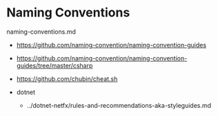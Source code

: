 # Naming Conventions

naming-conventions.md

*   https://github.com/naming-convention/naming-convention-guides

*   https://github.com/naming-convention/naming-convention-guides/tree/master/csharp

*   https://github.com/chubin/cheat.sh



*   dotnet

    *   ../dotnet-netfx/rules-and-recommendations-aka-styleguides.md

    

